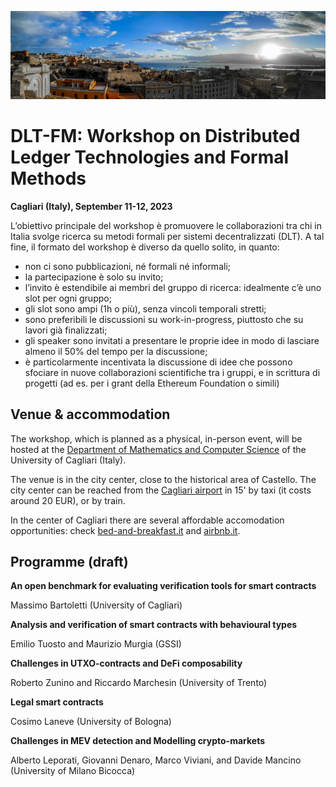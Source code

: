 ![image](intro-bg.jpg)

# DLT-FM: Workshop on Distributed Ledger Technologies and Formal Methods

**Cagliari (Italy), September 11-12, 2023**

L’obiettivo principale del workshop è promuovere le collaborazioni tra chi in Italia svolge ricerca su metodi formali per sistemi decentralizzati (DLT). A tal fine, il formato del workshop è diverso da quello solito, in quanto:
- non ci sono pubblicazioni, né formali né informali;
- la partecipazione è solo su invito;
- l’invito è estendibile ai membri del gruppo di ricerca: idealmente c’è uno slot per ogni gruppo;
- gli slot sono ampi (1h o più), senza vincoli temporali stretti;
- sono preferibili le discussioni su work-in-progress, piuttosto che su lavori già finalizzati;
- gli speaker sono invitati a presentare le proprie idee in modo di lasciare almeno il 50% del tempo per la discussione;
- è particolarmente incentivata la discussione di idee che possono sfociare in nuove collaborazioni scientifiche tra i gruppi, e in scrittura di progetti (ad es. per i grant della Ethereum Foundation o simili)

## Venue & accommodation

The workshop, which is planned as a physical, in-person event, will be hosted at the [Department of Mathematics and Computer Science](https://goo.gl/maps/jjzgXGtSLtVBSrDu9) of the University of Cagliari (Italy).

The venue is in the city center, close to the historical area of Castello. 
The city center can be reached from the [Cagliari airport](http://www.sogaer.it/it) in 15' by taxi (it costs around 20 EUR), or by train.

In the center of Cagliari there are several affordable accomodation opportunities: check [bed-and-breakfast.it](https://www.bed-and-breakfast.it/lista_strutture_ur.cfm?locale=it&zona=Castello&citta=Cagliari&idregione=14) and
[airbnb.it](https://www.airbnb.it/rooms/6619495?source_impression_id=p3_1688053073_kJI5XWcXBEsz1r%2B1).


## Programme (draft)

**An open benchmark for evaluating verification tools for smart contracts**

Massimo Bartoletti (University of Cagliari)

**Analysis and verification of smart contracts with behavioural types**

Emilio Tuosto and Maurizio Murgia (GSSI)

**Challenges in UTXO-contracts and DeFi composability**

Roberto Zunino and Riccardo Marchesin (University of Trento)

**Legal smart contracts**

Cosimo Laneve (University of Bologna)

**Challenges in MEV detection and Modelling crypto-markets**

Alberto Leporati, Giovanni Denaro, Marco Viviani, and Davide Mancino (University of Milano Bicocca)
